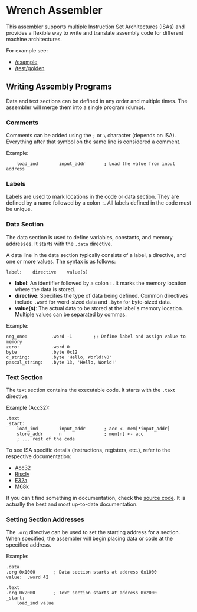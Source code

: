 # Wrench Assembler

This assembler supports multiple Instruction Set Architectures (ISAs) and provides a flexible way to write and translate assembly code for different machine architectures.

For example see:

- [/example](/example)
- [/test/golden](/test/golden)

## Writing Assembly Programs

Data and text sections can be defined in any order and multiple times. The assembler will merge them into a single program (dump).

### Comments

Comments can be added using the `;` or `\` character (depends on ISA). Everything after that symbol on the same line is considered a comment.

Example:

```assembly
    load_ind        input_addr       ; Load the value from input address
```

### Labels

Labels are used to mark locations in the code or data section. They are defined by a name followed by a colon `:`. All labels defined in the code must be unique.

### Data Section

The data section is used to define variables, constants, and memory addresses. It starts with the `.data` directive.

A data line in the data section typically consists of a label, a directive, and one or more values. The syntax is as follows:

```test
label:    directive    value(s)
```

- **label**: An identifier followed by a colon `:`. It marks the memory location where the data is stored.
- **directive**: Specifies the type of data being defined. Common directives include `.word` for word-sized data and `.byte` for byte-sized data.
- **value(s)**: The actual data to be stored at the label's memory location. Multiple values can be separated by commas.

Example:

```assembler
neg_one:         .word -1        ;; Define label and assign value to memory
zero:            .word 0
byte             .byte 0x12
c_string:        .byte 'Hello, World!\0'
pascal_string:   .byte 13, 'Hello, World!'
```

### Text Section

The text section contains the executable code. It starts with the `.text` directive.

Example (Acc32):

```assembly
.text
_start:
    load_ind        input_addr       ; acc <- mem[*input_addr]
    store_addr      n                ; mem[n] <- acc
    ; ... rest of the code
```

To see ISA specific details (instructions, registers, etc.), refer to the respective documentation:

- [Acc32](./acc32.md)
- [RiscIv](./risc-iv.md)
- [F32a](./f32a.md)
- [M68k](./m68k.md)

If you can't find something in documentation, check the [source code](/src/Isa). It is actually the best and most up-to-date documentation.

### Setting Section Addresses

The `.org` directive can be used to set the starting address for a section. When specified, the assembler will begin placing data or code at the specified address.

Example:

```assembly
.data
.org 0x1000       ; Data section starts at address 0x1000
value:  .word 42

.text
.org 0x2000       ; Text section starts at address 0x2000
_start:
    load_ind value
```
